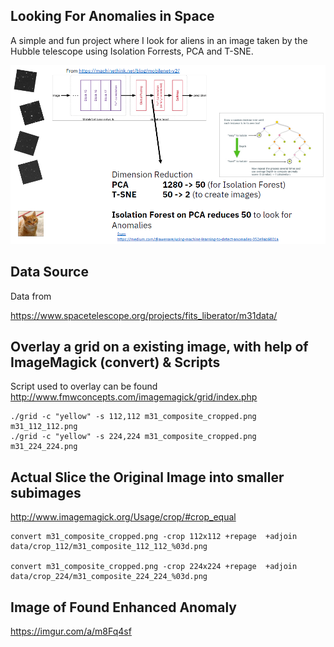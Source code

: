 [//]: # (Image Reference)

[image1]: ./overview.PNG "Overview"

## Looking For Anomalies in Space

A simple and fun project where I look for aliens in an image taken by the Hubble telescope using Isolation Forrests, PCA and T-SNE.

![Overview][image1]

## Data Source

Data from

https://www.spacetelescope.org/projects/fits_liberator/m31data/

## Overlay a grid on a existing image, with help of ImageMagick (convert) & Scripts

Script used to overlay can be found http://www.fmwconcepts.com/imagemagick/grid/index.php

```
./grid -c "yellow" -s 112,112 m31_composite_cropped.png m31_112_112.png
./grid -c "yellow" -s 224,224 m31_composite_cropped.png m31_224_224.png
```

## Actual Slice the Original Image into smaller subimages

http://www.imagemagick.org/Usage/crop/#crop_equal

```
convert m31_composite_cropped.png -crop 112x112 +repage  +adjoin data/crop_112/m31_composite_112_112_%03d.png

convert m31_composite_cropped.png -crop 224x224 +repage  +adjoin data/crop_224/m31_composite_224_224_%03d.png
```

## Image of Found Enhanced Anomaly

https://imgur.com/a/m8Fq4sf
